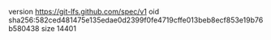 version https://git-lfs.github.com/spec/v1
oid sha256:582ced481475e135edae0d2399f0fe4719cffe013beb8ecf853e19b76b580438
size 14401
